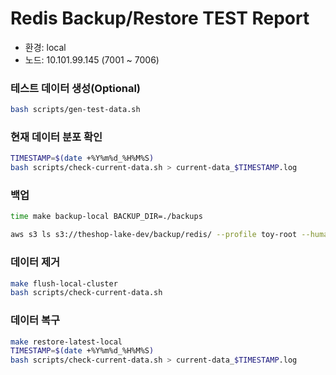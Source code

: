 # Redis Backup/Restore TEST Report
- 환경: local
- 노드: 10.101.99.145 (7001 ~ 7006)

### 테스트 데이터 생성(Optional)
```bash
bash scripts/gen-test-data.sh
```
### 현재 데이터 분포 확인
```bash
TIMESTAMP=$(date +%Y%m%d_%H%M%S)
bash scripts/check-current-data.sh > current-data_$TIMESTAMP.log
```

### 백업
```bash
time make backup-local BACKUP_DIR=./backups

aws s3 ls s3://theshop-lake-dev/backup/redis/ --profile toy-root --human-readable
```

### 데이터 제거

```bash
make flush-local-cluster
bash scripts/check-current-data.sh
```

### 데이터 복구 
```bash
make restore-latest-local
TIMESTAMP=$(date +%Y%m%d_%H%M%S)
bash scripts/check-current-data.sh > current-data_$TIMESTAMP.log
```
